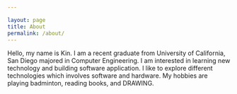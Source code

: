 ```yaml
---

layout: page
title: About
permalink: /about/
---
```


Hello, my name is Kin. I am a recent graduate from University of California, San Diego majored in Computer Engineering. I am interested in learning new technology and building software application. I like to explore different technologies which involves software and hardware. My hobbies are playing badminton, reading books, and DRAWING.